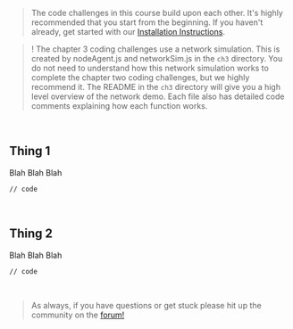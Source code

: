 > The code challenges in this course build upon each other. It's highly recommended that you start from the beginning. If you haven't already, get started with our [Installation Instructions](https://www.burrrata.ch/ces-website/docs/en/sync/dev-env-setup).

> ! The chapter 3 coding challenges use a network simulation. This is created by nodeAgent.js and networkSim.js in the `ch3` directory. You do not need to understand how this network simulation works to complete the chapter two coding challenges, but we highly recommend it. The README in the `ch3` directory will give you a high level overview of the network demo. Each file also has detailed code comments explaining how each function works.

<br />

## Thing 1

Blah Blah Blah
```
// code
```

<br />

## Thing 2

Blah Blah Blah
```
// code
```

<br />

> As always, if you have questions or get stuck please hit up the community on the [forum!](https://forum.cryptoeconomics.study)
